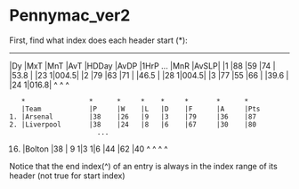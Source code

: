 # Pennymac_ver2

First, find what index does each header start (*):

  *   *      *      *      *       *     *         *    *     *
  |Dy |MxT   |MnT   |AvT   |HDDay  |AvDP |1HrP ... |MnR |AvSLP|
  |1  |88    |59    |74    |       |53.8 |         |23 1|004.5|
  |2  |79    |63    |71    |       |46.5 |         |28 1|004.5|
  |3  |77    |55    |66    |       |39.6 |         |24 1|016.8|
   ^                                   ^                     ^
   
       *                *      *     *    *     *       *      *
       |Team            |P     |W    |L   |D    |F      |A     |Pts
    1. |Arsenal         |38    |26   |9   |3    |79     |36    |87
    2. |Liverpool       |38    |24   |8   |6    |67     |30    |80
                          ...
   16. |Bolton          |38    | 9  1|3  1|6    |44     |62    |40
             ^                   ^    ^                          ^

Notice that the end index(^) of an entry is always in the index range of its header (not true for start index)

